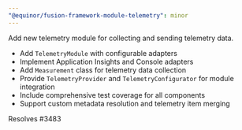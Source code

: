 ```yaml
---
"@equinor/fusion-framework-module-telemetry": minor
---
```


Add new telemetry module for collecting and sending telemetry data.

- Add `TelemetryModule` with configurable adapters
- Implement Application Insights and Console adapters
- Add `Measurement` class for telemetry data collection
- Provide `TelemetryProvider` and `TelemetryConfigurator` for module integration
- Include comprehensive test coverage for all components
- Support custom metadata resolution and telemetry item merging

Resolves #3483
